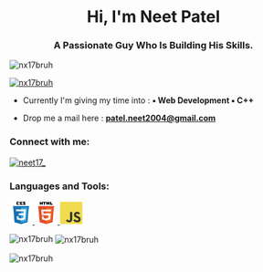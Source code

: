 <h1 align="center">Hi, I'm Neet Patel</h1>
<h3 align="center">A Passionate Guy Who Is Building His Skills.</h3>

<p align="left"> <img src="https://komarev.com/ghpvc/?username=nx17bruh&label=Profile%20views&color=0e75b6&style=flat" alt="nx17bruh" /> </p>

<p align="left"> <a href="https://github.com/ryo-ma/github-profile-trophy"><img src="https://github-profile-trophy.vercel.app/?username=nx17bruh" alt="nx17bruh" /></a> </p>

- Currently I'm giving my time into : **▪️ Web Development ▪️ C++**

- Drop me a mail here : **patel.neet2004@gmail.com**

<h3 align="left">Connect with me:</h3>
<p align="left">
<a href="https://instagram.com/neet17_" target="blank"><img align="center" src="https://raw.githubusercontent.com/rahuldkjain/github-profile-readme-generator/master/src/images/icons/Social/instagram.svg" alt="neet17_" height="30" width="40" /></a>
</p>

<h3 align="left">Languages and Tools:</h3>
<p align="left"> <a href="https://www.w3schools.com/css/" target="_blank" rel="noreferrer"> <img src="https://raw.githubusercontent.com/devicons/devicon/master/icons/css3/css3-original-wordmark.svg" alt="css3" width="40" height="40"/> </a> <a href="https://www.w3.org/html/" target="_blank" rel="noreferrer"> <img src="https://raw.githubusercontent.com/devicons/devicon/master/icons/html5/html5-original-wordmark.svg" alt="html5" width="40" height="40"/> </a> <a href="https://developer.mozilla.org/en-US/docs/Web/JavaScript" target="_blank" rel="noreferrer"> <img src="https://raw.githubusercontent.com/devicons/devicon/master/icons/javascript/javascript-original.svg" alt="javascript" width="40" height="40"/> </a> </p>

<p><img align="left" src="https://github-readme-stats.vercel.app/api/top-langs?username=nx17bruh&show_icons=true&locale=en&layout=compact" alt="nx17bruh" /></p>

<p>&nbsp;<img align="center" src="https://github-readme-stats.vercel.app/api?username=nx17bruh&show_icons=true&locale=en" alt="nx17bruh" /></p>

<p><img align="center" src="https://github-readme-streak-stats.herokuapp.com/?user=nx17bruh&" alt="nx17bruh" /></p>
